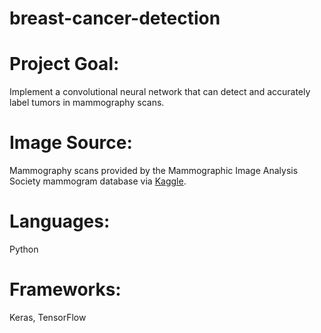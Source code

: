 # breast-cancer-detection

# Project Goal: 
Implement a convolutional neural network that can detect and accurately label tumors in mammography scans.

# Image Source: 
Mammography scans provided by the Mammographic Image Analysis Society mammogram database via [Kaggle](https://www.kaggle.com/kmader/mias-mammography).

# Languages:
Python

# Frameworks: 
Keras, TensorFlow


